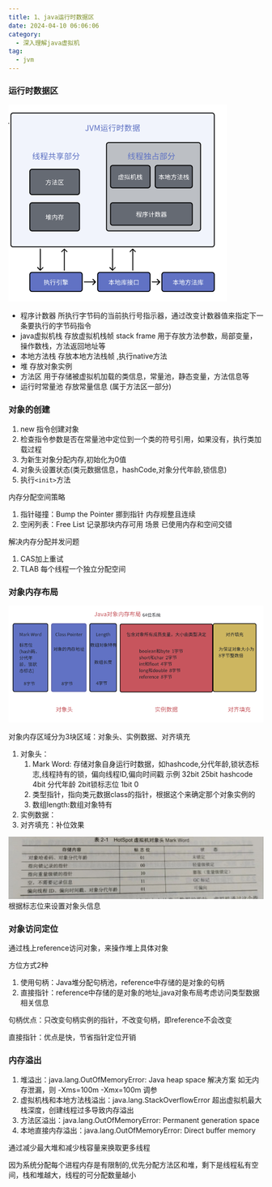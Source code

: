 ```yaml
---
title: 1、java运行时数据区
date: 2024-04-10 06:06:06
category:
  - 深入理解java虚拟机
tag:
  - jvm
---
```


### 运行时数据区

![运行时数据区](images/rtda.png)

* 程序计数器 所执行字节码的当前执行号指示器，通过改变计数器值来指定下一条要执行的字节码指令
* java虚拟机栈 存放虚拟机栈帧 stack frame 用于存放方法参数，局部变量，操作数栈，方法返回地址等
* 本地方法栈 存放本地方法栈帧 ,执行native方法
* 堆 存放对象实例
* 方法区 用于存储被虚拟机加载的类信息，常量池，静态变量，方法信息等
* 运行时常量池 存放常量信息 (属于方法区一部分)

### 对象的创建
1. new 指令创建对象
2. 检查指令参数是否在常量池中定位到一个类的符号引用，如果没有，执行类加载过程
3. 为新生对象分配内存,初始化为0值
4. 对象头设置状态(类元数据信息，hashCode,对象分代年龄,锁信息)
5. 执行`<init>`方法

内存分配空间策略
1) 指针碰撞：Bump the Pointer 挪到指针 内存规整且连续
2) 空闲列表：Free List 记录那块内存可用 场景 已使用内存和空间交错

解决内存分配并发问题
1) CAS加上重试
2) TLAB 每个线程一个独立分配空间

### 对象内存布局

![对象内存布局](images/memlayout.png)

对象内存区域分为3块区域：对象头、实例数据、对齐填充

1. 对象头：
   1) Mark Word: 存储对象自身运行时数据，如hashcode,分代年龄,锁状态标志,线程持有的锁，偏向线程ID,偏向时间戳
   示例 32bit  25bit hashcode  4bit 分代年龄  2bit锁标志位 1bit 0
   2) 类型指针，指向类元数据class的指针，根据这个来确定那个对象实例的
   3) 数组length:数组对象特有
2. 实例数据：
3. 对齐填充：补位效果

![markword](images/markword.png)
根据标志位来设置对象头信息

### 对象访问定位

通过栈上reference访问对象，来操作堆上具体对象

方位方式2种
1. 使用句柄：Java堆分配句柄池，reference中存储的是对象的句柄
2. 直接指针：reference中存储的是对象的地址,java对象布局考虑访问类型数据相关信息

句柄优点：只改变句柄实例的指针，不改变句柄，即reference不会改变

直接指针：优点是快，节省指针定位开销

### 内存溢出
1. 堆溢出：java.lang.OutOfMemoryError: Java heap space 
   解决方案 如无内存泄漏，则 -Xms=100m -Xmx=100m 调参
2. 虚拟机栈和本地方法栈溢出：java.lang.StackOverflowError 超出虚拟机最大栈深度，创建线程过多导致内存溢出
3. 方法区溢出：java.lang.OutOfMemoryError: Permanent generation space 
4. 本地直接内存溢出：java.lang.OutOfMemoryError: Direct buffer memory 

通过减少最大堆和减少栈容量来换取更多线程

因为系统分配每个进程内存是有限制的,优先分配方法区和堆，剩下是线程私有空间，栈和堆越大，线程的可分配数量越小
